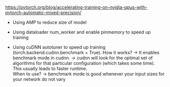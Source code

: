 https://pytorch.org/blog/accelerating-training-on-nvidia-gpus-with-pytorch-automatic-mixed-precision/
- Using AMP to reduce size of model

- Using dataloader num_worker and enable pinmemory to speed up training

- Using cuDNN autotuner to speed up training (torch.backend.cudnn.benchmark = True). 
How it works?
 -> It enables benchmark mode in cudnn.
 -> cudnn will look for the optimal set of algorithms for that particular configuration (which takes some time). This usually leads to faster runtime.  
When to use?
 -> benchmark mode is good whenever your input sizes for your network do not vary
